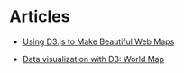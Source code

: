 # Articles

* [Using D3.js to Make Beautiful Web Maps](https://www.toptal.com/javascript/a-map-to-perfection-using-d3-js-to-make-beautiful-web-maps)

* [Data visualization with D3: World Map](https://medium.com/swlh/data-visualization-with-d3-world-map-aa03d68eb906)